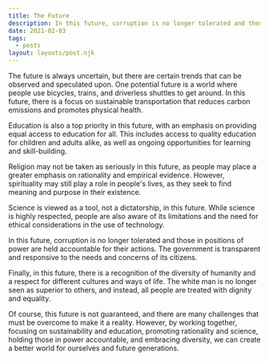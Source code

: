 ```yaml
---
title: The Future
description: In this future, corruption is no longer tolerated and those in positions of power are held accountable for their actions. The government is transparent and responsive to the needs and concerns of its citizens.
date: 2021-02-03
tags:
  - posts
layout: layouts/post.njk
---
```


The future is always uncertain, but there are certain trends that can be observed and speculated upon. One potential future is a world where people use bicycles, trains, and driverless shuttles to get around. In this future, there is a focus on sustainable transportation that reduces carbon emissions and promotes physical health.

Education is also a top priority in this future, with an emphasis on providing equal access to education for all. This includes access to quality education for children and adults alike, as well as ongoing opportunities for learning and skill-building.

Religion may not be taken as seriously in this future, as people may place a greater emphasis on rationality and empirical evidence. However, spirituality may still play a role in people's lives, as they seek to find meaning and purpose in their existence.

Science is viewed as a tool, not a dictatorship, in this future. While science is highly respected, people are also aware of its limitations and the need for ethical considerations in the use of technology.

In this future, corruption is no longer tolerated and those in positions of power are held accountable for their actions. The government is transparent and responsive to the needs and concerns of its citizens.

Finally, in this future, there is a recognition of the diversity of humanity and a respect for different cultures and ways of life. The white man is no longer seen as superior to others, and instead, all people are treated with dignity and equality.

Of course, this future is not guaranteed, and there are many challenges that must be overcome to make it a reality. However, by working together, focusing on sustainability and education, promoting rationality and science, holding those in power accountable, and embracing diversity, we can create a better world for ourselves and future generations.
